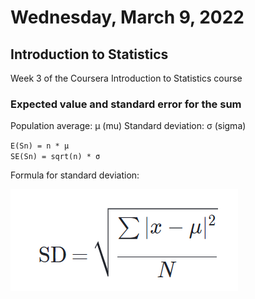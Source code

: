 # Wednesday, March 9, 2022

## Introduction to Statistics

Week 3 of the Coursera Introduction to Statistics course

### Expected value and standard error for the sum

Population average: μ (mu)
Standard deviation: σ (sigma)

`E(Sn) = n * μ`  
`SE(Sn) = sqrt(n) * σ`  

Formula for standard deviation:

![](../attachments/2022-03-09-17-01-40.png)